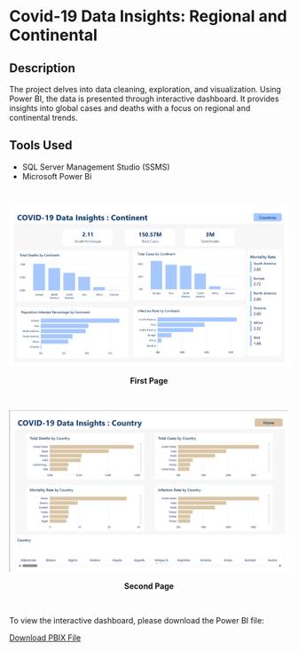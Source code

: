# Covid-19 Data Insights: Regional and Continental

## Description

The project delves into data cleaning, exploration, and visualization. Using Power BI, the data is presented through interactive dashboard. It provides insights into global cases and deaths with a focus on regional and continental trends.

## Tools Used

- SQL Server Management Studio (SSMS)
- Microsoft Power Bi
  
&nbsp;
  
<p align="center">
  <img src="https://github.com/haikalfitri/COVID-19-Data-Insights-Cases-Deaths-and-Vaccinations/blob/main/assets/power%20bi%20c19%20homepage.png" alt="First Page" width="600" />
</p>
<p align="center"><strong>First Page</strong></p>

&nbsp;

<p align="center">
  <img src="https://github.com/haikalfitri/COVID-19-Data-Insights-Cases-Deaths-and-Vaccinations/blob/main/assets/pbi%20c19%202nd%20page.png" alt="Second Page" width="600" />
</p>
<p align="center"><strong>Second Page</strong></p>

&nbsp;

To view the interactive dashboard, please download the Power BI file:

[Download PBIX File](https://github.com/haikalfitri/COVID-19-Data-Insights-Cases-Deaths-and-Vaccinations/blob/main/Covid-19%20Insights.pbix)



